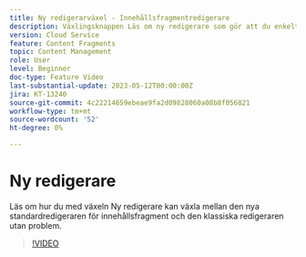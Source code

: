 ```yaml
---
title: Ny redigerarväxel - Innehållsfragmentredigerare
description: Växlingsknappen Läs om ny redigerare som gör att du enkelt kan växla mellan den vanliga redigeraren för nya innehållsfragment och den klassiska redigeraren.
version: Cloud Service
feature: Content Fragments
topic: Content Management
role: User
level: Beginner
doc-type: Feature Video
last-substantial-update: 2023-05-12T00:00:00Z
jira: KT-13240
source-git-commit: 4c22214659ebeae9fa2d09828060a08b8f056821
workflow-type: tm+mt
source-wordcount: '52'
ht-degree: 0%

---
```



# Ny redigerare

Läs om hur du med växeln Ny redigerare kan växla mellan den nya standardredigeraren för innehållsfragment och den klassiska redigeraren utan problem.

>[!VIDEO](https://video.tv.adobe.com/v/3419312/?learn=on)
